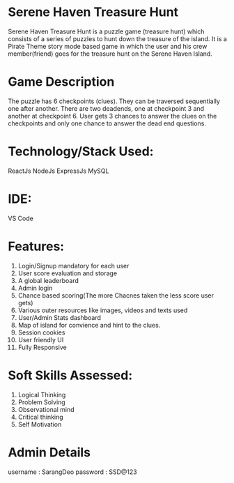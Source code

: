 # Serene Haven Treasure Hunt
Serene Haven Treasure Hunt is a puzzle game (treasure hunt) which consists of a series of puzzles to hunt down the treasure of the island.
It is a Pirate Theme story mode based game in which the user and his crew member(friend) goes for the treasure hunt on the Serene Haven Island. 

# Game Description
The puzzle has 6 checkpoints (clues).
They can be traversed sequentially one after another.
There are two deadends, one at checkpoint 3 and another at checkpoint 6.
User gets 3 chances to answer the clues on the checkpoints and only one chance to answer the dead end questions.

# Technology/Stack Used:
ReactJs
NodeJs
ExpressJs
MySQL

# IDE:
VS Code

# Features:
1) Login/Signup mandatory for each user
2) User score evaluation and storage
3) A global leaderboard
4) Admin login
5) Chance based scoring(The more Chacnes taken the less score user gets)
6) Various outer resources like images, videos and texts used
7) User/Admin Stats dashboard
8) Map of island for convience and hint to the clues.
9) Session cookies
10) User friendly UI
11) Fully Responsive 

# Soft Skills Assessed:
1) Logical Thinking
2) Problem Solving
3) Observational mind
4) Critical thinking
5) Self Motivation

# Admin Details
username : SarangDeo
password : SSD@123
